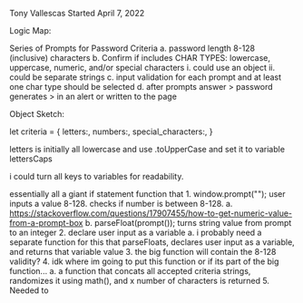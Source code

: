 Tony Vallescas
Started April 7, 2022

Logic Map:

   Series of Prompts for Password Criteria
        a. password length 8-128 (inclusive) characters
        b. Confirm if includes CHAR TYPES: lowercase, uppercase, numeric, and/or special characters
            i. could use an object
            ii. could be separate strings
        c. input validation for each prompt and at least one char type should be selected 
        d. after prompts answer > password generates > in an alert or written to the page

Object Sketch:

let criteria = {
    letters:,
    numbers:,
    special_characters:,
}

letters is initially all lowercase and use .toUpperCase and set it to variable lettersCaps

i could turn all keys to variables for readability.

essentially all a giant if statement function that 
    1. window.prompt(""); user inputs a value 8-128. checks if number is between 8-128.
        a. https://stackoverflow.com/questions/17907455/how-to-get-numeric-value-from-a-prompt-box
        b. parseFloat(prompt()); turns string value from prompt to an integer
    2. declare user input as a variable
        a. i probably need a separate function for this that parseFloats, declares user input as a variable, and returns that variable value
    3. the big function will contain the 8-128 validity?
    4. idk where im going to put this function or if its part of the big function...
        a. a function that concats all accepted criteria strings, randomizes it using math(), and x number of characters is returned
    5. Needed to
